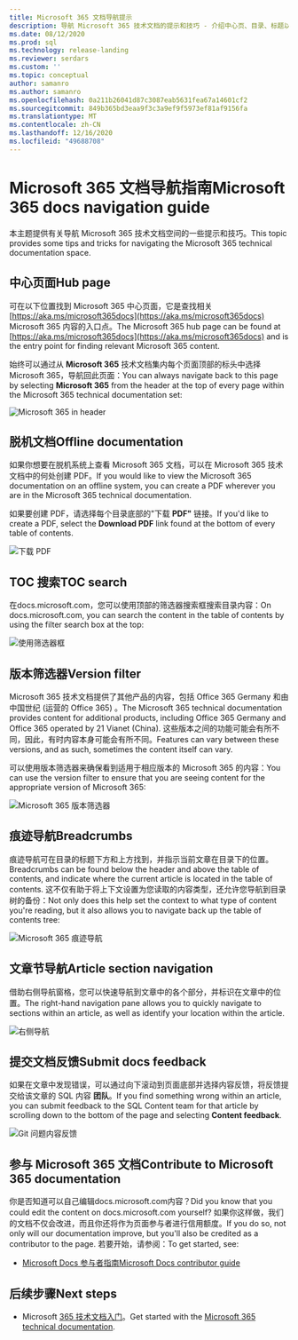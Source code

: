 ```yaml
---
title: Microsoft 365 文档导航提示
description: 导航 Microsoft 365 技术文档的提示和技巧 - 介绍中心页、目录、标题以及如何使用痕迹导航以及如何使用版本筛选器等内容。
ms.date: 08/12/2020
ms.prod: sql
ms.technology: release-landing
ms.reviewer: serdars
ms.custom: ''
ms.topic: conceptual
author: samanro
ms.author: samanro
ms.openlocfilehash: 0a211b26041d87c3087eab5631fea67a14601cf2
ms.sourcegitcommit: 849b365bd3eaa9f3c3a9ef9f5973ef81af9156fa
ms.translationtype: MT
ms.contentlocale: zh-CN
ms.lasthandoff: 12/16/2020
ms.locfileid: "49688708"
---
```

# <a name="microsoft-365-docs-navigation-guide"></a><span data-ttu-id="07c3e-103">Microsoft 365 文档导航指南</span><span class="sxs-lookup"><span data-stu-id="07c3e-103">Microsoft 365 docs navigation guide</span></span>

<span data-ttu-id="07c3e-104">本主题提供有关导航 Microsoft 365 技术文档空间的一些提示和技巧。</span><span class="sxs-lookup"><span data-stu-id="07c3e-104">This topic provides some tips and tricks for navigating the Microsoft 365 technical documentation space.</span></span>  

## <a name="hub-page"></a><span data-ttu-id="07c3e-105">中心页面</span><span class="sxs-lookup"><span data-stu-id="07c3e-105">Hub page</span></span>

<span data-ttu-id="07c3e-106">可在以下位置找到 Microsoft 365 中心页面，它是查找相关 [https://aka.ms/microsoft365docs](https://aka.ms/microsoft365docs) Microsoft 365 内容的入口点。</span><span class="sxs-lookup"><span data-stu-id="07c3e-106">The Microsoft 365 hub page can be found at [https://aka.ms/microsoft365docs](https://aka.ms/microsoft365docs) and is the entry point for finding relevant Microsoft 365 content.</span></span>

<span data-ttu-id="07c3e-107">始终可以通过从 **Microsoft 365** 技术文档集内每个页面顶部的标头中选择 Microsoft 365，导航回此页面：</span><span class="sxs-lookup"><span data-stu-id="07c3e-107">You can always navigate back to this page by selecting **Microsoft 365** from the header at the top of every page within the Microsoft 365 technical documentation set:</span></span>

![Microsoft 365 in header](media/m365-header-cursor.png)

## <a name="offline-documentation"></a><span data-ttu-id="07c3e-109">脱机文档</span><span class="sxs-lookup"><span data-stu-id="07c3e-109">Offline documentation</span></span>

<span data-ttu-id="07c3e-110">如果你想要在脱机系统上查看 Microsoft 365 文档，可以在 Microsoft 365 技术文档中的何处创建 PDF。</span><span class="sxs-lookup"><span data-stu-id="07c3e-110">If you would like to view the Microsoft 365 documentation on an offline system, you can create a PDF wherever you are in the Microsoft 365 technical documentation.</span></span>

<span data-ttu-id="07c3e-111">如果要创建 PDF，请选择每个目录底部的"下载 **PDF"** 链接。</span><span class="sxs-lookup"><span data-stu-id="07c3e-111">If you'd like to create a PDF, select the **Download PDF** link found at the bottom of every table of contents.</span></span>

![下载 PDF](media/m365-download-pdf-cursor.png)

## <a name="toc-search"></a><span data-ttu-id="07c3e-113">TOC 搜索</span><span class="sxs-lookup"><span data-stu-id="07c3e-113">TOC search</span></span> 
<span data-ttu-id="07c3e-114">在docs.microsoft.com，您可以使用顶部的筛选器搜索框搜索目录内容：</span><span class="sxs-lookup"><span data-stu-id="07c3e-114">On docs.microsoft.com, you can search the content in the table of contents by using the filter search box at the top:</span></span>

![使用筛选器框](media/m365-filter-by-title.png)

## <a name="version-filter"></a><span data-ttu-id="07c3e-116">版本筛选器</span><span class="sxs-lookup"><span data-stu-id="07c3e-116">Version filter</span></span>
<span data-ttu-id="07c3e-117">Microsoft 365 技术文档提供了其他产品的内容，包括 Office 365 Germany 和由中国世纪 (运营的 Office 365) 。</span><span class="sxs-lookup"><span data-stu-id="07c3e-117">The Microsoft 365 technical documentation provides content for additional products, including Office 365 Germany and Office 365 operated by 21 Vianet (China).</span></span> <span data-ttu-id="07c3e-118">这些版本之间的功能可能会有所不同，因此，有时内容本身可能会有所不同。</span><span class="sxs-lookup"><span data-stu-id="07c3e-118">Features can vary between these versions, and as such, sometimes the content itself can vary.</span></span>

<span data-ttu-id="07c3e-119">可以使用版本筛选器来确保看到适用于相应版本的 Microsoft 365 的内容：</span><span class="sxs-lookup"><span data-stu-id="07c3e-119">You can use the version filter to ensure that you are seeing content for the appropriate version of Microsoft 365:</span></span>

![Microsoft 365 版本筛选器](media/m365-version-filter.png)

## <a name="breadcrumbs"></a><span data-ttu-id="07c3e-121">痕迹导航</span><span class="sxs-lookup"><span data-stu-id="07c3e-121">Breadcrumbs</span></span>

<span data-ttu-id="07c3e-122">痕迹导航可在目录的标题下方和上方找到，并指示当前文章在目录下的位置。</span><span class="sxs-lookup"><span data-stu-id="07c3e-122">Breadcrumbs can be found below the header and above the table of contents, and indicate where the current article is located in the table of contents.</span></span>  <span data-ttu-id="07c3e-123">这不仅有助于将上下文设置为您读取的内容类型，还允许您导航到目录树的备份：</span><span class="sxs-lookup"><span data-stu-id="07c3e-123">Not only does this help set the context to what type of content you're reading, but it also allows you to navigate back up the table of contents tree:</span></span>

![Microsoft 365 痕迹导航](media/m365-breadcrumb.png)

## <a name="article-section-navigation"></a><span data-ttu-id="07c3e-125">文章节导航</span><span class="sxs-lookup"><span data-stu-id="07c3e-125">Article section navigation</span></span>

<span data-ttu-id="07c3e-126">借助右侧导航窗格，您可以快速导航到文章中的各个部分，并标识在文章中的位置。</span><span class="sxs-lookup"><span data-stu-id="07c3e-126">The right-hand navigation pane allows you to quickly navigate to sections within an article, as well as identify your location within the article.</span></span>  

![右侧导航](media/m365-article-sections.png)

## <a name="submit-docs-feedback"></a><span data-ttu-id="07c3e-128">提交文档反馈</span><span class="sxs-lookup"><span data-stu-id="07c3e-128">Submit docs feedback</span></span>

<span data-ttu-id="07c3e-129">如果在文章中发现错误，可以通过向下滚动到页面底部并选择内容反馈，将反馈提交给该文章的 SQL 内容 **团队**。</span><span class="sxs-lookup"><span data-stu-id="07c3e-129">If you find something wrong within an article, you can submit feedback to the SQL Content team for that article by scrolling down to the bottom of the page and selecting **Content feedback**.</span></span>

![Git 问题内容反馈](media/m365-article-feedback.png)

## <a name="contribute-to-microsoft-365-documentation"></a><span data-ttu-id="07c3e-131">参与 Microsoft 365 文档</span><span class="sxs-lookup"><span data-stu-id="07c3e-131">Contribute to Microsoft 365 documentation</span></span>

<span data-ttu-id="07c3e-132">你是否知道可以自己编辑docs.microsoft.com内容？</span><span class="sxs-lookup"><span data-stu-id="07c3e-132">Did you know that you could edit the content on docs.microsoft.com yourself?</span></span> <span data-ttu-id="07c3e-133">如果你这样做，我们的文档不仅会改进，而且你还将作为页面参与者进行信用额度。</span><span class="sxs-lookup"><span data-stu-id="07c3e-133">If you do so, not only will our documentation improve, but you'll also be credited as a contributor to the page.</span></span> <span data-ttu-id="07c3e-134">若要开始，请参阅：</span><span class="sxs-lookup"><span data-stu-id="07c3e-134">To get started, see:</span></span>

- [<span data-ttu-id="07c3e-135">Microsoft Docs 参与者指南</span><span class="sxs-lookup"><span data-stu-id="07c3e-135">Microsoft Docs contributor guide</span></span>](https://docs.microsoft.com/contribute/)

## <a name="next-steps"></a><span data-ttu-id="07c3e-136">后续步骤</span><span class="sxs-lookup"><span data-stu-id="07c3e-136">Next steps</span></span>

- <span data-ttu-id="07c3e-137">Microsoft [365 技术文档入门](index.yml)。</span><span class="sxs-lookup"><span data-stu-id="07c3e-137">Get started with the [Microsoft 365 technical documentation](index.yml).</span></span>
